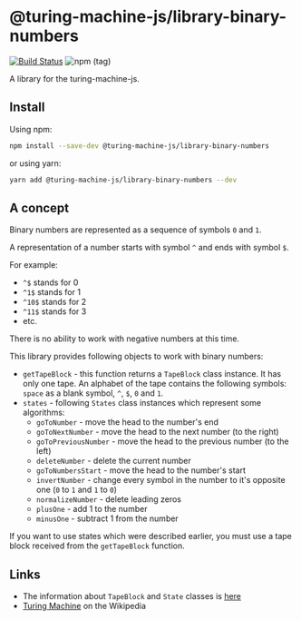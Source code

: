 # @turing-machine-js/library-binary-numbers

[![Build Status](https://travis-ci.com/mellonis/turing-machine-js.svg?branch=next)](https://travis-ci.com/mellonis/turing-machine-js)
![npm (tag)](https://img.shields.io/npm/v/@turing-machine-js/library-binary-numbers/next)

A library for the turing-machine-js.

## Install

Using npm:

```sh
npm install --save-dev @turing-machine-js/library-binary-numbers
```

or using yarn:

```sh
yarn add @turing-machine-js/library-binary-numbers --dev
```

## A concept

Binary numbers are represented as a sequence of symbols `0` and `1`.

A representation of a number starts with symbol `^` and ends with symbol `$`.

For example:
- `^$` stands for 0
- `^1$` stands for 1
- `^10$` stands for 2
- `^11$` stands for 3
- etc.

There is no ability to work with negative numbers at this time.

This library provides following objects to work with binary numbers:
- `getTapeBlock` - this function returns a `TapeBlock` class instance. It has only one tape. An alphabet of the tape contains the following symbols: `space` as a blank symbol, `^`, `$`, `0` and `1`.
- `states` - following `States` class instances which represent some algorithms:
    - `goToNumber` - move the head to the number's end
    - `goToNextNumber` - move the head to the next number (to the right)
    - `goToPreviousNumber` - move the head to the previous number (to the left)
    - `deleteNumber` - delete the current number 
    - `goToNumbersStart` - move the head to the number's start 
    - `invertNumber` - change every symbol in the number to it's opposite one (`0` to `1` and `1` to `0`)
    - `normalizeNumber` - delete leading zeros
    - `plusOne` - add 1 to the number
    - `minusOne` - subtract 1 from the number 

If you want to use states which were described earlier, you must use a tape block received from the `getTapeBlock` function.

## Links

- The information about `TapeBlock` and `State` classes is [here](https://github.com/mellonis/turing-machine-js/tree/next/packages/machine) 
- [Turing Machine](https://en.wikipedia.org/wiki/Turing_machine) on the Wikipedia

